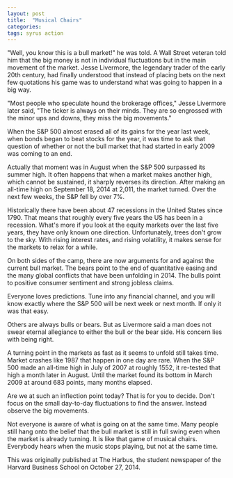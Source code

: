 ```yaml
---
layout: post
title:  "Musical Chairs"
categories: 
tags: syrus action
---
```


"Well, you know this is a bull market!" he was told. A Wall Street veteran told him that the big money is not in individual fluctuations but in the main movement of the market. Jesse Livermore, the legendary trader of the early 20th century, had finally understood that instead of placing bets on the next few quotations his game was to understand what was going to happen in a big way.

"Most people who speculate hound the brokerage offices," Jesse Livermore later said, "The ticker is always on their minds. They are so engrossed with the minor ups and downs, they miss the big movements."

When the S&P 500 almost erased all of its gains for the year last week, when bonds began to beat stocks for the year, it was time to ask that question of whether or not the bull market that had started in early 2009 was coming to an end.

Actually that moment was in August when the S&P 500 surpassed its summer high. It often happens that when a market makes another high, which cannot be sustained, it sharply reverses its direction. After making an all-time high on September 18, 2014 at 2,011, the market turned. Over the next few weeks, the S&P fell by over 7%.

Historically there have been about 47 recessions in the United States since 1790. That means that roughly every five years the US has been in a recession. What's more if you look at the equity markets over the last five years, they have only known one direction. Unfortunately, trees don't grow to the sky. With rising interest rates, and rising volatility, it makes sense for the markets to relax for a while.

On both sides of the camp, there are now arguments for and against the current bull market. The bears point to the end of quantitative easing and the many global conflicts that have been unfolding in 2014. The bulls point to positive consumer sentiment and strong jobless claims.

Everyone loves predictions. Tune into any financial channel, and you will know exactly where the S&P 500 will be next week or next month. If only it was that easy.

Others are always bulls or bears. But as Livermore said a man does not swear eternal allegiance to either the bull or the bear side. His concern lies with being right.

A turning point in the markets as fast as it seems to unfold still takes time. Market crashes like 1987 that happen in one day are rare. When the S&P 500 made an all-time high in July of 2007 at roughly 1552, it re-tested that high a month later in August. Until the market found its bottom in March 2009 at around 683 points, many months elapsed.

Are we at such an inflection point today? That is for you to decide. Don't focus on the small day-to-day fluctuations to find the answer. Instead observe the big movements.

Not everyone is aware of what is going on at the same time. Many people still hang onto the belief that the bull market is still in full swing even when the market is already turning. It is like that game of musical chairs. Everybody hears when the music stops playing, but not at the same time.

This was originally published at The Harbus, the student newspaper of the Harvard Business School on October 27, 2014.
